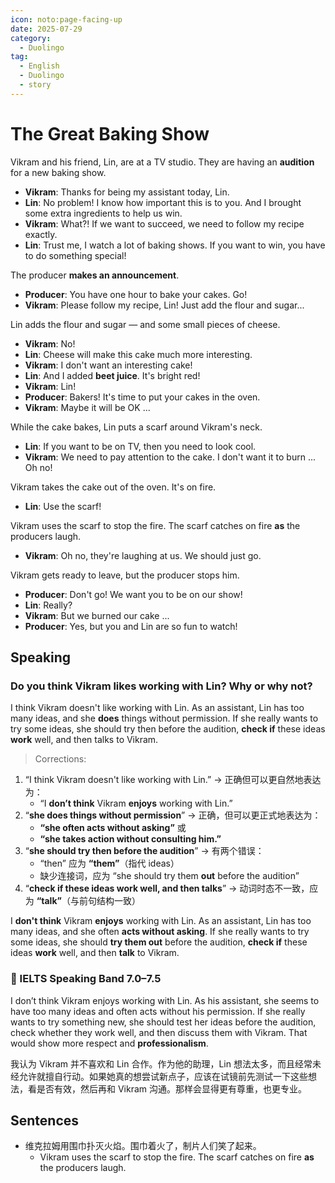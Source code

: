 ```yaml
---
icon: noto:page-facing-up
date: 2025-07-29
category:
  - Duolingo
tag:
  - English
  - Duolingo
  - story
---
```


# The Great Baking Show

Vikram and his friend, Lin, are at a TV studio. They are having an **audition** for a new baking show.

- **Vikram**: Thanks for being my assistant today, Lin.
- **Lin**: No problem! I know how important this is to you. And I brought some extra ingredients to help us win.
- **Vikram**: What?! If we want to succeed, we need to follow my recipe exactly.
- **Lin**: Trust me, I watch a lot of baking shows. If you want to win, you have to do something special!

The producer **makes an announcement**.

- **Producer**: You have one hour to bake your cakes. Go!
- **Vikram**: Please follow my recipe, Lin! Just add the flour and sugar...

Lin adds the flour and sugar — and some small pieces of cheese.

- **Vikram**: No!
- **Lin**: Cheese will make this cake much more interesting.
- **Vikram**: I don't want an interesting cake!
- **Lin**: And I added **beet juice**. It's bright red!
- **Vikram**: Lin!
- **Producer**: Bakers! It's time to put your cakes in the oven.
- **Vikram**: Maybe it will be OK ...

While the cake bakes, Lin puts a scarf around Vikram's neck.

- **Lin**: If you want to be on TV, then you need to look cool.
- **Vikram**: We need to pay attention to the cake. I don't want it to burn ... Oh no!

Vikram takes the cake out of the oven. It's on fire.

- **Lin**: Use the scarf!

Vikram uses the scarf to stop the fire. The scarf catches on fire **as** the producers laugh.

- **Vikram**: Oh no, they're laughing at us. We should just go.

Vikram gets ready to leave, but the producer stops him.

- **Producer**: Don't go! We want you to be on our show!
- **Lin**: Really?
- **Vikram**: But we burned our cake ...
- **Producer**: Yes, but you and Lin are so fun to watch!

## Speaking

### Do you think Vikram likes working with Lin? Why or why not?

I think Vikram doesn't like working with Lin. As an assistant, Lin has too many ideas, and she **does** things without permission. If she really wants to try some ideas, she should try then before the audition, **check if** these ideas **work** well, and then talks to Vikram.

> Corrections:

1. “I think Vikram doesn't like working with Lin.” → 正确但可以更自然地表达为：
   - “I **don’t think** Vikram **enjoys** working with Lin.”
2. “**she does things without permission**” → 正确，但可以更正式地表达为：
   - **“she often acts without asking”** 或
   - **“she takes action without consulting him.”**
3. “**she should try then before the audition**” → 有两个错误：
   - “then” 应为 **“them”**（指代 ideas）
   - 缺少连接词，应为 “she should try them **out** before the audition”
4. “**check if these ideas work well, and then talks**” → 动词时态不一致，应为 **“talk”**（与前句结构一致）

I **don't think** Vikram **enjoys** working with Lin. As an assistant, Lin has too many ideas, and she often **acts without asking**. If she really wants to try some ideas, she should **try them out** before the audition, **check if** these ideas **work** well, and then **talk** to Vikram.

### 🌟 IELTS Speaking Band 7.0–7.5

I don’t think Vikram enjoys working with Lin. As his assistant, she seems to have too many ideas and often acts without his permission. If she really wants to try something new, she should test her ideas before the audition, check whether they work well, and then discuss them with Vikram. That would show more respect and **professionalism**.

我认为 Vikram 并不喜欢和 Lin 合作。作为他的助理，Lin 想法太多，而且经常未经允许就擅自行动。如果她真的想尝试新点子，应该在试镜前先测试一下这些想法，看是否有效，然后再和 Vikram 沟通。那样会显得更有尊重，也更专业。

## Sentences

- 维克拉姆用围巾扑灭火焰。围巾着火了，制片人们笑了起来。
  - Vikram uses the scarf to stop the fire. The scarf catches on fire **as** the producers laugh.
